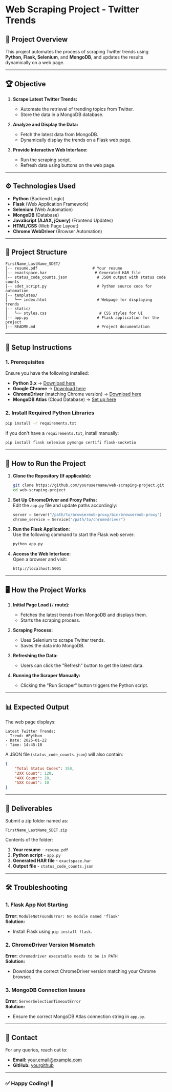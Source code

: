 # Web Scraping Project - Twitter Trends

## 📌 Project Overview
This project automates the process of scraping Twitter trends using **Python, Flask, Selenium**, and **MongoDB**, and updates the results dynamically on a web page.

---

## 🏆 Objective
1. **Scrape Latest Twitter Trends:**  
   - Automate the retrieval of trending topics from Twitter.
   - Store the data in a MongoDB database.
   
2. **Analyze and Display the Data:**  
   - Fetch the latest data from MongoDB.
   - Dynamically display the trends on a Flask web page.

3. **Provide Interactive Web Interface:**  
   - Run the scraping script.
   - Refresh data using buttons on the web page.

---

## ⚙️ Technologies Used
- **Python** (Backend Logic)
- **Flask** (Web Application Framework)
- **Selenium** (Web Automation)
- **MongoDB** (Database)
- **JavaScript (AJAX, jQuery)** (Frontend Updates)
- **HTML/CSS** (Web Page Layout)
- **Chrome WebDriver** (Browser Automation)

---

## 📂 Project Structure

```
FirstName_LastName_SDET/
│-- resume.pdf                        # Your resume
│-- exactspace.har                     # Generated HAR file
│-- status_code_counts.json             # JSON output with status code counts
│-- sdet_script.py                      # Python source code for automation
│-- templates/
│   └── index.html                      # Webpage for displaying trends
│-- static/
│   └── styles.css                       # CSS styles for UI
│-- app.py                              # Flask application for the project
│-- README.md                           # Project documentation
```

---

## 🚀 Setup Instructions

### 1. Prerequisites
Ensure you have the following installed:

- **Python 3.x** → [Download here](https://www.python.org/downloads/)
- **Google Chrome** → [Download here](https://www.google.com/chrome/)
- **ChromeDriver** (matching Chrome version) → [Download here](https://sites.google.com/chromium.org/driver/)
- **MongoDB Atlas** (Cloud Database) → [Set up here](https://www.mongodb.com/cloud/atlas)

### 2. Install Required Python Libraries

```bash
pip install -r requirements.txt
```

If you don't have a `requirements.txt`, install manually:

```bash
pip install flask selenium pymongo certifi flask-socketio
```

---

## 🔧 How to Run the Project

1. **Clone the Repository (If applicable):**
   ```bash
   git clone https://github.com/yourusername/web-scraping-project.git
   cd web-scraping-project
   ```

2. **Set Up ChromeDriver and Proxy Paths:**  
   Edit the `app.py` file and update paths accordingly:

   ```python
   server = Server("/path/to/browsermob-proxy/bin/browsermob-proxy")
   chrome_service = Service("/path/to/chromedriver")
   ```

3. **Run the Flask Application:**  
   Use the following command to start the Flask web server:

   ```bash
   python app.py
   ```

4. **Access the Web Interface:**  
   Open a browser and visit:

   ```
   http://localhost:5001
   ```

---

## 🖥️ How the Project Works

1. **Initial Page Load (`/` route):**  
   - Fetches the latest trends from MongoDB and displays them.
   - Starts the scraping process.

2. **Scraping Process:**  
   - Uses Selenium to scrape Twitter trends.
   - Saves the data into MongoDB.

3. **Refreshing the Data:**  
   - Users can click the "Refresh" button to get the latest data.

4. **Running the Scraper Manually:**  
   - Clicking the "Run Scraper" button triggers the Python script.

---

## 📊 Expected Output

The web page displays:

```
Latest Twitter Trends:
- Trend: #Python
- Date: 2025-01-22
- Time: 14:45:10
```

A JSON file (`status_code_counts.json`) will also contain:

```json
{
    "Total Status Codes": 150,
    "2XX Count": 120,
    "4XX Count": 20,
    "5XX Count": 10
}
```

---

## 📝 Deliverables

Submit a zip folder named as:

```
FirstName_LastName_SDET.zip
```

Contents of the folder:

1. **Your resume** - `resume.pdf`
2. **Python script** - `app.py`
3. **Generated HAR file** - `exactspace.har`
4. **Output file** - `status_code_counts.json`

---

## 🛠️ Troubleshooting

### 1. Flask App Not Starting  
   **Error:** `ModuleNotFoundError: No module named 'flask'`  
   **Solution:**  
   - Install Flask using `pip install flask`.

### 2. ChromeDriver Version Mismatch  
   **Error:** `chromedriver executable needs to be in PATH`  
   **Solution:**  
   - Download the correct ChromeDriver version matching your Chrome browser.

### 3. MongoDB Connection Issues  
   **Error:** `ServerSelectionTimeoutError`  
   **Solution:**  
   - Ensure the correct MongoDB Atlas connection string in `app.py`.

---

## 📧 Contact

For any queries, reach out to:

- **Email:** your.email@example.com
- **GitHub:** [yourgithub](https://github.com/yourgithub)

---

### ✅ Happy Coding! 🎯
```

